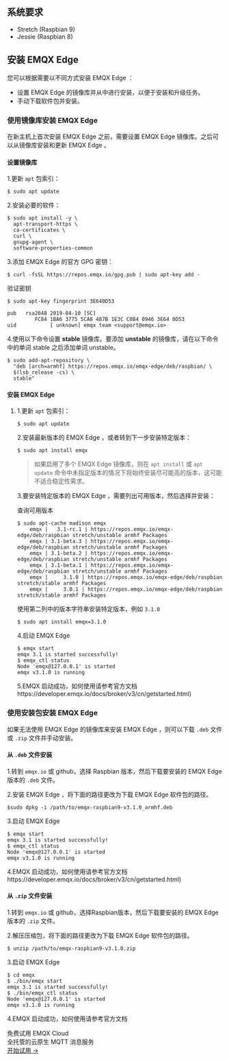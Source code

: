 ## 系统要求

- Stretch (Raspbian 9)
- Jessie (Raspbian 8)

## 安装 EMQX Edge 

您可以根据需要以不同方式安装 EMQX Edge ：

- 设置 EMQX Edge 的镜像库并从中进行安装，以便于安装和升级任务。 
- 手动下载软件包并安装。 

### 使用镜像库安装 EMQX Edge 

在新主机上首次安装 EMQX Edge 之前，需要设置 EMQX Edge 镜像库。之后可以从镜像库安装和更新 EMQX Edge 。

#### 设置镜像库

1.更新 `apt` 包索引：

```
$ sudo apt update
```

2.安装必要的软件：

```
$ sudo apt install -y \
  apt-transport-https \
  ca-certificates \
  curl \
  gnupg-agent \
  software-properties-common
```

3.添加 EMQX Edge 的官方 GPG 密钥：

```
$ curl -fsSL https://repos.emqx.io/gpg.pub | sudo apt-key add -
```

验证密钥

```
$ sudo apt-key fingerprint 3E640D53

pub   rsa2048 2019-04-10 [SC]
         FC84 1BA6 3775 5CA8 487B 1E3C C0B4 0946 3E64 0D53
uid           [ unknown] emqx team <support@emqx.io>
```

4.使用以下命令设置 **stable** 镜像库。要添加 **unstable** 的镜像库，请在以下命令中的单词 stable 之后添加单词 unstable。

```
$ sudo add-apt-repository \
  "deb [arch=armhf] https://repos.emqx.io/emqx-edge/deb/raspbian/ \
  $(lsb_release -cs) \
  stable"
```

#### 安装 EMQX Edge 

1. 1.更新 `apt` 包索引：

   ```
   $ sudo apt update
   ```

   2.安装最新版本的 EMQX Edge ，或者转到下一步安装特定版本：

   ```
   $ sudo apt install emqx
   ```

   > 如果启用了多个 EMQX Edge 镜像库，则在 `apt install` 或 `apt update` 命令中未指定版本的情况下将始终安装尽可能高的版本，这可能不适合稳定性需求。

   3.要安装特定版本的 EMQX Edge ，需要列出可用版本，然后选择并安装：

   查询可用版本

   ```
   $ sudo apt-cache madison emqx
       emqx |   3.1-rc.1 | https://repos.emqx.io/emqx-edge/deb/raspbian stretch/unstable armhf Packages
       emqx | 3.1-beta.3 | https://repos.emqx.io/emqx-edge/deb/raspbian stretch/unstable armhf Packages
       emqx | 3.1-beta.2 | https://repos.emqx.io/emqx-edge/deb/raspbian stretch/unstable armhf Packages
       emqx | 3.1-beta.1 | https://repos.emqx.io/emqx-edge/deb/raspbian stretch/unstable armhf Packages
       emqx |     3.1.0 | https://repos.emqx.io/emqx-edge/deb/raspbian stretch/stable armhf Packages
       emqx |     3.0.1 | https://repos.emqx.io/emqx-edge/deb/raspbian stretch/stable armhf Packages
   ```

   使用第二列中的版本字符串安装特定版本，例如 `3.1.0`

   ```
   $ sudo apt install emqx=3.1.0
   ```

   4.启动 EMQX Edge

   ```
   $ emqx start
   emqx 3.1 is started successfully!
   $ emqx_ctl status
   Node 'emqx@127.0.0.1' is started
   emqx v3.1.0 is running
   ```

   5.EMQX 启动成功，如何使用请参考官方文档https://developer.emqx.io/docs/broker/v3/cn/getstarted.html)

### 使用安装包安装 EMQX Edge 

如果无法使用 EMQX Edge 的镜像库来安装 EMQX Edge ，则可以下载 `.deb` 文件或 `.zip` 文件并手动安装。

#### 从 `.deb` 文件安装

1.转到  `emqx.io`  或  github，选择 Raspbian 版本，然后下载要安装的 EMQX Edge 版本的 `.deb` 文件。

2.安装 EMQX Edge ，将下面的路径更改为下载 EMQX Edge 软件包的路径。

```
$sudo dpkg -i /path/to/emqx-raspbian9-v3.1.0_armhf.deb
```

3.启动 EMQX Edge

```
$ emqx start
emqx 3.1 is started successfully!
$ emqx_ctl status
Node 'emqx@127.0.0.1' is started
emqx v3.1.0 is running
```

4.EMQX 启动成功，如何使用请参考官方文档https://developer.emqx.io/docs/broker/v3/cn/getstarted.html)

#### 从 `.zip` 文件安装

1.转到  `emqx.io`  或  github，选择Raspbian版本，然后下载要安装的 EMQX Edge 版本的  `.zip` 文件。

2.解压压缩包，将下面的路径更改为下载 EMQX Edge 软件包的路径。

```
$ unzip /path/to/emqx-raspbian9-v3.1.0.zip
```

3.启动 EMQX Edge

```
$ cd emqx
$ ./bin/emqx start
emqx 3.1 is started successfully!
$ ./bin/emqx_ctl status
Node 'emqx@127.0.0.1' is started
emqx v3.1.0 is running
```

4.EMQX 启动成功，如何使用请参考官方文档


<section class="promotion">
    <div>
        免费试用 EMQX Cloud
        <div class="is-size-14 is-text-normal has-text-weight-normal">全托管的云原生 MQTT 消息服务</div>
    </div>
    <a href="https://accounts-zh.emqx.com/signup?continue=https://cloud.emqx.com/console/deployments/0?oper=new" class="button is-gradient px-5">开始试用 →</a>
</section>

